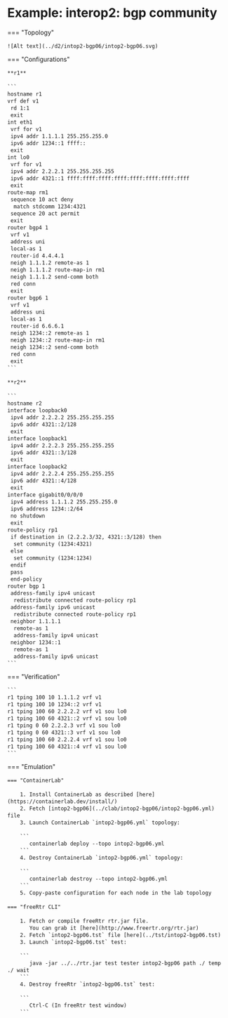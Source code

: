 # Example: interop2: bgp community

=== "Topology"

    ![Alt text](../d2/intop2-bgp06/intop2-bgp06.svg)

=== "Configurations"

    **r1**

    ```
    hostname r1
    vrf def v1
     rd 1:1
     exit
    int eth1
     vrf for v1
     ipv4 addr 1.1.1.1 255.255.255.0
     ipv6 addr 1234::1 ffff::
     exit
    int lo0
     vrf for v1
     ipv4 addr 2.2.2.1 255.255.255.255
     ipv6 addr 4321::1 ffff:ffff:ffff:ffff:ffff:ffff:ffff:ffff
     exit
    route-map rm1
     sequence 10 act deny
      match stdcomm 1234:4321
     sequence 20 act permit
     exit
    router bgp4 1
     vrf v1
     address uni
     local-as 1
     router-id 4.4.4.1
     neigh 1.1.1.2 remote-as 1
     neigh 1.1.1.2 route-map-in rm1
     neigh 1.1.1.2 send-comm both
     red conn
     exit
    router bgp6 1
     vrf v1
     address uni
     local-as 1
     router-id 6.6.6.1
     neigh 1234::2 remote-as 1
     neigh 1234::2 route-map-in rm1
     neigh 1234::2 send-comm both
     red conn
     exit
    ```

    **r2**

    ```
    hostname r2
    interface loopback0
     ipv4 addr 2.2.2.2 255.255.255.255
     ipv6 addr 4321::2/128
     exit
    interface loopback1
     ipv4 addr 2.2.2.3 255.255.255.255
     ipv6 addr 4321::3/128
     exit
    interface loopback2
     ipv4 addr 2.2.2.4 255.255.255.255
     ipv6 addr 4321::4/128
     exit
    interface gigabit0/0/0/0
     ipv4 address 1.1.1.2 255.255.255.0
     ipv6 address 1234::2/64
     no shutdown
     exit
    route-policy rp1
     if destination in (2.2.2.3/32, 4321::3/128) then
      set community (1234:4321)
     else
      set community (1234:1234)
     endif
     pass
     end-policy
    router bgp 1
     address-family ipv4 unicast
      redistribute connected route-policy rp1
     address-family ipv6 unicast
      redistribute connected route-policy rp1
     neighbor 1.1.1.1
      remote-as 1
      address-family ipv4 unicast
     neighbor 1234::1
      remote-as 1
      address-family ipv6 unicast
    ```

=== "Verification"

    ```
    r1 tping 100 10 1.1.1.2 vrf v1
    r1 tping 100 10 1234::2 vrf v1
    r1 tping 100 60 2.2.2.2 vrf v1 sou lo0
    r1 tping 100 60 4321::2 vrf v1 sou lo0
    r1 tping 0 60 2.2.2.3 vrf v1 sou lo0
    r1 tping 0 60 4321::3 vrf v1 sou lo0
    r1 tping 100 60 2.2.2.4 vrf v1 sou lo0
    r1 tping 100 60 4321::4 vrf v1 sou lo0
    ```

=== "Emulation"

    === "ContainerLab"

        1. Install ContainerLab as described [here](https://containerlab.dev/install/)  
        2. Fetch [intop2-bgp06](../clab/intop2-bgp06/intop2-bgp06.yml) file  
        3. Launch ContainerLab `intop2-bgp06.yml` topology:  

        ```
           containerlab deploy --topo intop2-bgp06.yml  
        ```
        4. Destroy ContainerLab `intop2-bgp06.yml` topology:  

        ```
           containerlab destroy --topo intop2-bgp06.yml  
        ```
        5. Copy-paste configuration for each node in the lab topology

    === "freeRtr CLI"

        1. Fetch or compile freeRtr rtr.jar file.  
           You can grab it [here](http://www.freertr.org/rtr.jar)  
        2. Fetch `intop2-bgp06.tst` file [here](../tst/intop2-bgp06.tst)  
        3. Launch `intop2-bgp06.tst` test:  

        ```
           java -jar ../../rtr.jar test tester intop2-bgp06 path ./ temp ./ wait
        ```
        4. Destroy freeRtr `intop2-bgp06.tst` test:  

        ```
           Ctrl-C (In freeRtr test window)
        ```


